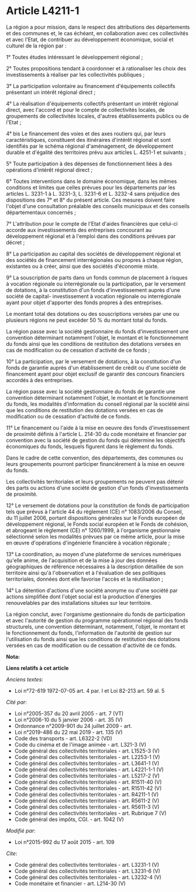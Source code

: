 # Article L4211-1

La région a pour mission, dans le respect des attributions des départements et des communes et, le cas échéant, en
collaboration avec ces collectivités et avec l'Etat, de contribuer au développement économique, social et culturel de la
région par : 

1° Toutes études intéressant le développement régional ; 

2° Toutes propositions tendant à coordonner et à rationaliser les choix des investissements à réaliser par les collectivités
publiques ; 

3° La participation volontaire au financement d'équipements collectifs présentant un intérêt régional direct ; 

4° La réalisation d'équipements collectifs présentant un intérêt régional direct, avec l'accord et pour le compte de
collectivités locales, de groupements de collectivités locales, d'autres établissements publics ou de l'Etat ;

4° bis Le financement des voies et des axes routiers qui, par leurs caractéristiques, constituent des itinéraires d'intérêt
régional et sont identifiés par le schéma régional d'aménagement, de développement durable et d'égalité des territoires prévu
aux articles L. 4251-1 et suivants ; 

5° Toute participation à des dépenses de fonctionnement liées à des opérations d'intérêt régional direct ; 

6° Toutes interventions dans le domaine économique, dans les mêmes conditions et limites que celles prévues pour les
départements par les articles L. 3231-1 à L. 3231-3, L. 3231-6 et L. 3232-4 sans préjudice des dispositions des 7° et 8° du
présent article. Ces mesures doivent faire l'objet d'une consultation préalable des conseils municipaux et des conseils
départementaux concernés ; 

7° L'attribution pour le compte de l'Etat d'aides financières que celui-ci accorde aux investissements des entreprises
concourant au développement régional et à l'emploi dans des conditions prévues par décret ; 

8° La participation au capital des sociétés de développement régional et des sociétés de financement interrégionales ou
propres à chaque région, existantes ou à créer, ainsi que des sociétés d'économie mixte. 

9° La souscription de parts dans un fonds commun de placement à risques à vocation régionale ou interrégionale ou la
participation, par le versement de dotations, à la constitution d'un fonds d'investissement auprès d'une société de capital-
investissement à vocation régionale ou interrégionale ayant pour objet d'apporter des fonds propres à des entreprises. 

Le montant total des dotations ou des souscriptions versées par une ou plusieurs régions ne peut excéder 50 % du montant
total du fonds. 

La région passe avec la société gestionnaire du fonds d'investissement une convention déterminant notamment l'objet, le
montant et le fonctionnement du fonds ainsi que les conditions de restitution des dotations versées en cas de modification ou
de cessation d'activité de ce fonds ; 

10° La participation, par le versement de dotations, à la constitution d'un fonds de garantie auprès d'un établissement de
crédit ou d'une société de financement ayant pour objet exclusif de garantir des concours financiers accordés à des
entreprises. 

La région passe avec la société gestionnaire du fonds de garantie une convention déterminant notamment l'objet, le montant et
le fonctionnement du fonds, les modalités d'information du conseil régional par la société ainsi que les conditions de
restitution des dotations versées en cas de modification ou de cessation d'activité de ce fonds. 

11° Le financement ou l'aide à la mise en oeuvre des fonds d'investissement de proximité définis à l'article L. 214-30 du
code monétaire et financier par convention avec la société de gestion du fonds qui détermine les objectifs économiques du
fonds, lesquels figurent dans le règlement du fonds. 

Dans le cadre de cette convention, des départements, des communes ou leurs groupements pourront participer financièrement à
la mise en oeuvre du fonds. 

Les collectivités territoriales et leurs groupements ne peuvent pas détenir des parts ou actions d'une société de gestion
d'un fonds d'investissements de proximité. 

12° Le versement de dotations pour la constitution de fonds de participation tels que prévus à l'article 44 du règlement (CE)
n° 1083/2006 du Conseil, du 11 juillet 2006, portant dispositions générales sur le Fonds européen de développement régional,
le Fonds social européen et le Fonds de cohésion, et abrogeant le règlement (CE) n° 1260/1999, à l'organisme gestionnaire
sélectionné selon les modalités prévues par ce même article, pour la mise en œuvre d'opérations d'ingénierie financière à
vocation régionale ; 

13° La coordination, au moyen d'une plateforme de services numériques qu'elle anime, de l'acquisition et de la mise à jour
des données géographiques de référence nécessaires à la description détaillée de son territoire ainsi qu'à l'observation et à
l'évaluation de ses politiques territoriales, données dont elle favorise l'accès et la réutilisation ;

14° La détention d'actions d'une société anonyme ou d'une société par actions simplifiée dont l'objet social est la
production d'énergies renouvelables par des installations situées sur leur territoire. 

La région conclut, avec l'organisme gestionnaire du fonds de participation et avec l'autorité de gestion du programme
opérationnel régional des fonds structurels, une convention déterminant, notamment, l'objet, le montant et le fonctionnement
du fonds, l'information de l'autorité de gestion sur l'utilisation du fonds ainsi que les conditions de restitution des
dotations versées en cas de modification ou de cessation d'activité de ce fonds.

**Nota:**



**Liens relatifs à cet article**

_Anciens textes_:

  - Loi n°72-619 1972-07-05 art. 4 par. I et Loi 82-213 art. 59 al. 5

_Cité par_:

  - Loi n°2005-357 du 20 avril 2005 - art. 7 (VT)
  - Loi n°2006-10 du 5 janvier 2006 - art. 35 (V)
  - Ordonnance n°2009-901 du 24 juillet 2009 - art.
  - Loi n°2019-486 du 22 mai 2019 - art. 135 (V)
  - Code des transports - art. L6322-2 (VD)
  - Code du cinéma et de l'image animée - art. L321-3 (V)
  - Code général des collectivités territoriales - art. L1525-3 (V)
  - Code général des collectivités territoriales - art. L2253-1 (V)
  - Code général des collectivités territoriales - art. L3641-1 (V)
  - Code général des collectivités territoriales - art. L4221-1-1 (V)
  - Code général des collectivités territoriales - art. L5217-2 (V)
  - Code général des collectivités territoriales - art. R1511-40 (V)
  - Code général des collectivités territoriales - art. R1511-42 (V)
  - Code général des collectivités territoriales - art. R4211-1 (V)
  - Code général des collectivités territoriales - art. R5611-2 (V)
  - Code général des collectivités territoriales - art. R5611-3 (V)
  - Code général des collectivités territoriales - art. Rubrique 7 (V)
  - Code général des impôts, CGI. - art. 1042 (V)

_Modifié par_:

  - Loi n°2015-992 du 17 août 2015 - art. 109

_Cite_:

  - Code général des collectivités territoriales - art. L3231-1 (V)
  - Code général des collectivités territoriales - art. L3231-6 (V)
  - Code général des collectivités territoriales - art. L3232-4 (V)
  - Code monétaire et financier - art. L214-30 (V)
